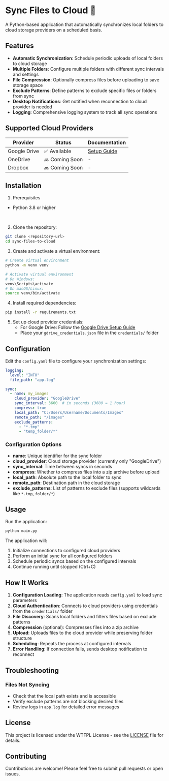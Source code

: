 # Sync Files to Cloud 🐢

A Python-based application that automatically synchronizes local folders to cloud storage providers on a scheduled
basis.

## Features

- **Automatic Synchronization**: Schedule periodic uploads of local folders to cloud storage
- **Multiple Folders**: Configure multiple folders with different sync intervals and settings
- **File Compression**: Optionally compress files before uploading to save storage space
- **Exclude Patterns**: Define patterns to exclude specific files or folders from sync
- **Desktop Notifications**: Get notified when reconnection to cloud provider is needed
- **Logging**: Comprehensive logging system to track all sync operations

## Supported Cloud Providers

| Provider     | Status         | Documentation                                           |
|--------------|----------------|---------------------------------------------------------|
| Google Drive | ✅ Available    | [Setup Guide](documentation/connect-to-google-drive.md) |
| OneDrive     | 🔜 Coming Soon | -                                                       |
| Dropbox      | 🔜 Coming Soon | -                                                       |

## Installation

1. Prerequisites

- Python 3.8 or higher

<br>

2. Clone the repository:

```bash
git clone <repository-url>
cd sync-files-to-cloud
```

3. Create and activate a virtual environment:

```bash
# Create virtual environment
python -m venv venv

# Activate virtual environment
# On Windows:
venv\Scripts\activate
# On macOS/Linux:
source venv/bin/activate
```

4. Install required dependencies:

```bash
pip install -r requirements.txt
```

5. Set up cloud provider credentials:
    - For Google Drive: Follow the [Google Drive Setup Guide](documentation/connect-to-google-drive.md)
    - Place your `gdrive_credentials.json` file in the `credentials/` folder

## Configuration

Edit the `config.yaml` file to configure your synchronization settings:

```yaml
logging:
  level: "INFO"
  file_path: "app.log"

sync:
  - name: my_images
    cloud_provider: "GoogleDrive"
    sync_interval: 3600  # in seconds (3600 = 1 hour)
    compress: true
    local_path: "C:/Users/Username/Documents/Images"
    remote_path: "/images"
    exclude_patterns:
      - "*.tmp"
      - "temp_folder/*"
```

### Configuration Options

- **name**: Unique identifier for the sync folder
- **cloud_provider**: Cloud storage provider (currently only "GoogleDrive")
- **sync_interval**: Time between syncs in seconds
- **compress**: Whether to compress files into a zip archive before upload
- **local_path**: Absolute path to the local folder to sync
- **remote_path**: Destination path in the cloud storage
- **exclude_patterns**: List of patterns to exclude files (supports wildcards like `*.tmp`, `folder/*`)

## Usage

Run the application:

```bash
python main.py
```

The application will:

1. Initialize connections to configured cloud providers
2. Perform an initial sync for all configured folders
3. Schedule periodic syncs based on the configured intervals
4. Continue running until stopped (Ctrl+C)

## How It Works

1. **Configuration Loading**: The application reads `config.yaml` to load sync parameters
2. **Cloud Authentication**: Connects to cloud providers using credentials from the `credentials/` folder
3. **File Discovery**: Scans local folders and filters files based on exclude patterns
4. **Compression** (optional): Compresses files into a zip archive
5. **Upload**: Uploads files to the cloud provider while preserving folder structure
6. **Scheduling**: Repeats the process at configured intervals
7. **Error Handling**: If connection fails, sends desktop notification to reconnect

## Troubleshooting

### Files Not Syncing

- Check that the local path exists and is accessible
- Verify exclude patterns are not blocking desired files
- Review logs in `app.log` for detailed error messages

## License

This project is licensed under the WTFPL License - see the [LICENSE](LICENSE) file for details.

## Contributing

Contributions are welcome! Please feel free to submit pull requests or open issues.
